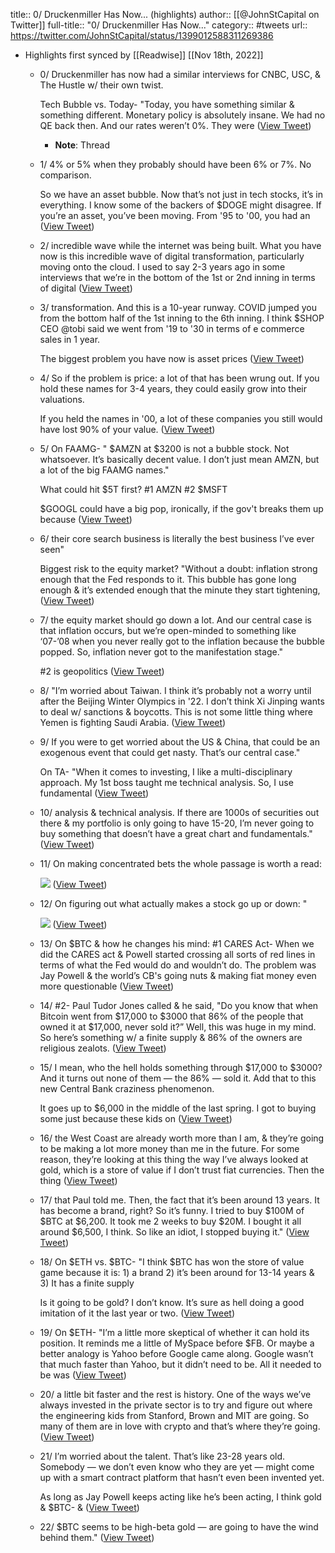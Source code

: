 title:: 0/ Druckenmiller Has Now... (highlights)
author:: [[@JohnStCapital on Twitter]]
full-title:: "0/ Druckenmiller Has Now..."
category:: #tweets
url:: https://twitter.com/JohnStCapital/status/1399012588311269386

- Highlights first synced by [[Readwise]] [[Nov 18th, 2022]]
	- 0/ Druckenmiller has now had a similar interviews for CNBC, USC, & The Hustle w/ their own twist. 
	  
	  Tech Bubble vs. Today- "Today, you have something similar & something different. Monetary policy is absolutely insane. We had no QE back then. And our rates weren’t 0%. They were ([View Tweet](https://twitter.com/JohnStCapital/status/1399012533701386241))
		- **Note**: Thread
	- 1/ 4% or 5% when they probably should have been 6% or 7%. No comparison.
	  
	  So we have an asset bubble. Now that’s not just in tech stocks, it’s in everything. I know some of the backers of $DOGE might disagree. If you’re an asset, you’ve been moving. From '95 to '00, you had an ([View Tweet](https://twitter.com/JohnStCapital/status/1399012535815311365))
	- 2/ incredible wave while the internet was being built. What you have now is this incredible wave of digital transformation, particularly moving onto the cloud. I used to say 2-3 years ago in some interviews that we’re in the bottom of the 1st or 2nd inning in terms of digital ([View Tweet](https://twitter.com/JohnStCapital/status/1399012537107025920))
	- 3/ transformation. And this is a 10-year runway. COVID  jumped you from the bottom half of the 1st inning to the 6th inning. I think $SHOP CEO @tobi  said we went from '19 to '30 in terms of e commerce sales in 1 year. 
	  
	  The biggest problem you have now is asset prices ([View Tweet](https://twitter.com/JohnStCapital/status/1399012539258843143))
	- 4/ So if the problem is price: a lot of that has been wrung out. If you hold these names for 3-4 years, they could easily grow into their valuations. 
	  
	  If you held the names in '00, a lot of these companies you still would have lost 90% of your value. ([View Tweet](https://twitter.com/JohnStCapital/status/1399012542765322244))
	- 5/ On FAAMG- " $AMZN at $3200 is not a bubble stock. Not whatsoever. It’s basically decent value. I don’t just mean AMZN, but a lot of the big FAAMG names."
	  
	  What could hit $5T first? #1 AMZN #2 $MSFT
	  
	  $GOOGL could have a big pop, ironically, if the gov't breaks them up because ([View Tweet](https://twitter.com/JohnStCapital/status/1399012544807849984))
	- 6/  their core search business is literally the best business I’ve ever seen"
	  
	  Biggest risk to the equity market? "Without a doubt: inflation strong enough that the Fed responds to it. This bubble has gone long enough & it’s extended enough that the minute they start tightening, ([View Tweet](https://twitter.com/JohnStCapital/status/1399012546775076867))
	- 7/ the equity market should go down a lot. And our central case is that inflation occurs, but we’re open-minded to something like ‘07-’08 when you never really got to the inflation because the bubble popped. So, inflation never got to the manifestation stage."
	  
	  #2 is geopolitics ([View Tweet](https://twitter.com/JohnStCapital/status/1399012548553416708))
	- 8/ "I’m worried about Taiwan. I think it’s probably not a worry until after the Beijing Winter Olympics in '22. I don’t think Xi Jinping wants to deal w/ sanctions & boycotts. This is not some little thing where Yemen is fighting Saudi Arabia. ([View Tweet](https://twitter.com/JohnStCapital/status/1399012550558339074))
	- 9/ If you were to get worried about the US & China, that could be an exogenous event that could get nasty. That’s our central case." 
	  
	  On TA- "When it comes to investing, I like a multi-disciplinary approach. My 1st boss taught me technical analysis. So, I use fundamental ([View Tweet](https://twitter.com/JohnStCapital/status/1399012552860966914))
	- 10/ analysis & technical analysis. If there are 1000s of securities out there & my portfolio is only going to have 15-20, I’m never going to buy something that doesn’t have a great chart and fundamentals." ([View Tweet](https://twitter.com/JohnStCapital/status/1399012554349989892))
	- 11/ On making concentrated bets the whole passage is worth a read: 
	  
	  ![](https://pbs.twimg.com/media/E2pIOg7WUAYudkk.png) ([View Tweet](https://twitter.com/JohnStCapital/status/1399012559957659651))
	- 12/ On figuring out what actually makes a stock go up or down: " 
	  
	  ![](https://pbs.twimg.com/media/E2pIqQkXoAQ-7VF.jpg) ([View Tweet](https://twitter.com/JohnStCapital/status/1399012566320492544))
	- 13/ On $BTC & how he changes his mind:
	  #1 CARES Act- When we did the CARES act & Powell started crossing all sorts of red lines in terms of what the Fed would do and wouldn’t do. The problem was Jay Powell & the world’s CB's going nuts & making fiat money even more questionable ([View Tweet](https://twitter.com/JohnStCapital/status/1399012568698609671))
	- 14/ #2- Paul Tudor Jones called & he said, "Do you know that when Bitcoin went from $17,000 to $3000 that 86% of the people that owned it at $17,000, never sold it?” Well, this was huge in my mind. So here’s something w/ a finite supply & 86% of the owners are religious zealots. ([View Tweet](https://twitter.com/JohnStCapital/status/1399012570976169985))
	- 15/ I mean, who the hell holds something through $17,000 to $3000? And it turns out none of them — the 86% — sold it. Add that to this new Central Bank craziness phenomenon.
	  
	  It goes up to $6,000 in the middle of the last spring. I got to buying some just because these kids on ([View Tweet](https://twitter.com/JohnStCapital/status/1399012573085843460))
	- 16/ the West Coast are already worth more than I am, & they’re going to be making a lot more money than me in the future. For some reason, they’re looking at this thing the way I’ve always looked at gold, which is a store of value if I don’t trust fiat currencies. Then the thing ([View Tweet](https://twitter.com/JohnStCapital/status/1399012575220748291))
	- 17/ that Paul told me. Then, the fact that it’s been around 13 years. It has become a brand, right? So it’s funny. I tried to buy $100M of $BTC at $6,200. It took me 2 weeks to buy $20M. I bought it all around $6,500, I think. So like an idiot, I stopped buying it." ([View Tweet](https://twitter.com/JohnStCapital/status/1399012577498312706))
	- 18/ On $ETH vs. $BTC-  "I think $BTC has won the store of value game because it is: 1) a brand  2) it’s been around for 13-14 years & 3)  It has a finite supply 
	  
	  Is it going to be gold? I don’t know. It’s sure as hell doing a good imitation of it the last year or two. ([View Tweet](https://twitter.com/JohnStCapital/status/1399012579540967427))
	- 19/ On $ETH- "I’m a little more skeptical of whether it can hold its position.  It reminds me a little of MySpace before $FB. Or maybe a better analogy is Yahoo before Google came along. Google wasn’t that much faster than Yahoo, but it didn’t need to be. All it needed to be was ([View Tweet](https://twitter.com/JohnStCapital/status/1399012581348712459))
	- 20/ a little bit faster and the rest is history. One of the ways we’ve always invested in the private sector is to try and figure out where the engineering kids from Stanford, Brown and MIT  are going. So many of them are in love with crypto and that’s where they’re going. ([View Tweet](https://twitter.com/JohnStCapital/status/1399012583982653440))
	- 21/ I’m worried about the talent. That’s like 23-28 years old. Somebody — we don’t even know who they are yet — might come up with a smart contract platform that  hasn’t even been invented yet.
	  
	  As long as Jay Powell keeps acting like he’s been acting, I think gold &  $BTC- & ([View Tweet](https://twitter.com/JohnStCapital/status/1399012586293760008))
	- 22/  $BTC seems to be high-beta gold — are going to have the wind behind them." ([View Tweet](https://twitter.com/JohnStCapital/status/1399012588311269386))